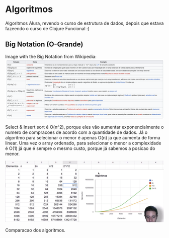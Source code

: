 # Algoritmos
Algoritmos Alura, revendo o curso de estrutura de dados, depois que estava fazeendo o curso de Clojure Funcional :) 

## Big Notation (O-Grande)
Image with the Big Notation from Wikipedia:
![alt text](./images/bignotation-wikipedia.png)

Select & Insert sort é O(n^2), porque eles vão aumentar exponencialmente o numero de compracoes de acordo com a quantidade de dados.
Já o algoritmo para selecionar o menor é apenas O(n) ja que aumenta de forma linear.
Uma vez o array ordenado, para selecionar o menor a complexidade é O(1) já que é sempre o mesmo custo, porque já sabemos a posicao do menor.

![alt text](./images/big-notation-alura.png)

Comparacao dos algoritmos.


